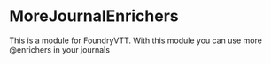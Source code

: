 # MoreJournalEnrichers
This is a module for FoundryVTT. With this module you can use more @enrichers in your journals
